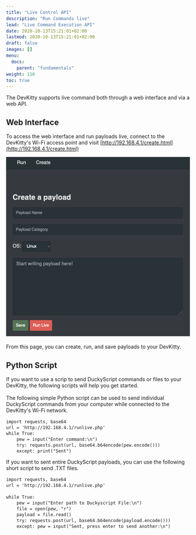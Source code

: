 ```yaml
---
title: "Live Control API"
description: "Run Commands live"
lead: "Live Command Execution API"
date: 2020-10-13T15:21:01+02:00
lastmod: 2020-10-13T15:21:01+02:00
draft: false
images: []
menu:
  docs:
    parent: "fundamentals"
weight: 110
toc: true
---
```


The DevKitty supports live command both through a web interface and via a web API. 

## Web Interface
To access the web interface and run payloads live, connect to the DevKitty's Wi-Fi access point and visit [http://192.168.4.1/create.html](http://192.168.4.1/create.html)

<img src="/images/live_control_1.png" title="WiFi Interface Image"/>
<br /><br />
From this page, you can create, run, and save payloads to your DevKitty.

## Python Script
If you want to use a scrip to send DuckyScript commands or files to your DevKitty, the following scripts will help you get started. 
<br /><br />
The following simple Python script can be used to send individual DuckyScript commands from your computer while connected to the DevKitty's Wi-Fi network.
```
import requests, base64
url = 'http://192.168.4.1/runlive.php'
while True:
    pew = input("Enter command:\n")
    try: requests.post(url, base64.b64encode(pew.encode()))
    except: print("Sent")
```
If you want to sent entire DuckyScript payloads, you can use the following short script to send .TXT files.
```
import requests, base64
url = 'http://192.168.4.1/runlive.php'

while True:
    pew = input("Enter path to Duckyscript File:\n")
    file = open(pew, "r")
    payload = file.read()
    try: requests.post(url, base64.b64encode(payload.encode()))
    except: pew = input("Sent, press enter to send another:\n")
```